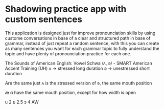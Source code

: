 # Shadowing practice app with custom sentences

This application is designed just for improve pronounciation skills by using custome conversations in base of a clear and structured path in base of grammar, instead of just repeat a random sentence, with this you can create as many sentences you want for each grammar topic to fully understand the topic and have plenty of pronounciation practice for each one. 



The Sounds of American English: Vowel Schwa /ʌ, ə/ - SMART American Accent Training (UH)
ʌ -> stressed long duration
ə -> unestressed short duration

Are the same just ʌ is the stressed version of ə, the same mouth position

æ ɑ have the same mouth position, except for how width is open


u 2
ʊ 2.5
ɔ 4 AW